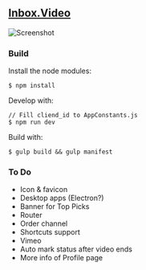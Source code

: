 [Inbox.Video](http://inbox.video/)
----

![Screenshot](http://inbox.video/images/screen.png)

### Build

Install the node modules:

    $ npm install

Develop with:

	// Fill cliend_id to AppConstants.js
    $ npm run dev

Build with:

    $ gulp build && gulp manifest



### To Do

- Icon & favicon
- Desktop apps (Electron?)
- Banner for Top Picks
- Router
- Order channel
- Shortcuts support
- Vimeo
- Auto mark status after video ends
- More info of Profile page

